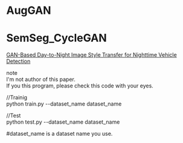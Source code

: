 # AugGAN

# SemSeg_CycleGAN

<a href="https://ieeexplore.ieee.org/abstract/document/8950077">GAN-Based Day-to-Night Image Style Transfer for Nighttime Vehicle Detection</a>


note<br>
I'm not author of this paper.<br>
If you this program, please check this code with your eyes.<br>

//Trainig<br>
python train.py --dataset_name dataset_name<br>

//Test<br>
python test.py --dataset_name dataset_name<br>

#dataset_name is a dataset name you use.
